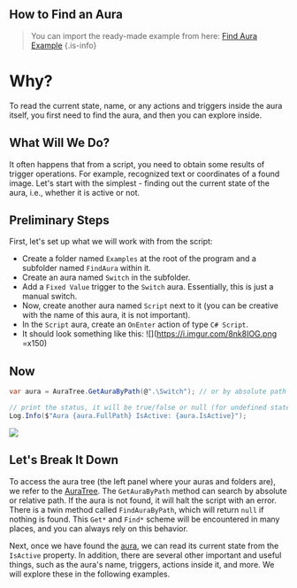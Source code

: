 ## How to Find an Aura

> You can import the ready-made example from here: [Find Aura Example](https://eu.eyeauras.net/share/S202402232313367YDKhksLfySg)
{.is-info}

# Why?
To read the current state, name, or any actions and triggers inside the aura itself, you first need to find the aura, and then you can explore inside.

## What Will We Do?
It often happens that from a script, you need to obtain some results of trigger operations. For example, recognized text or coordinates of a found image. Let's start with the simplest - finding out the current state of the aura, i.e., whether it is active or not.

## Preliminary Steps
First, let's set up what we will work with from the script:
- Create a folder named `Examples` at the root of the program and a subfolder named `FindAura` within it.
- Create an aura named `Switch` in the subfolder.
- Add a `Fixed Value` trigger to the `Switch` aura. Essentially, this is just a manual switch.
- Now, create another aura named `Script` next to it (you can be creative with the name of this aura, it is not important).
- In the `Script` aura, create an `OnEnter` action of type `C# Script`.
- It should look something like this:
![](https://i.imgur.com/8nk8IOG.png =x150)

## Now
```csharp
var aura = AuraTree.GetAuraByPath(@".\Switch"); // or by absolute path AuraTree.GetAuraByPath(@"Examples\FindTrigger\Switch");

// print the status, it will be true/false or null (for undefined state)
Log.Info($"Aura {aura.FullPath} IsActive: {aura.IsActive}");
```

![](https://i.imgur.com/deQdFyB.png)

## Let's Break It Down
To access the aura tree (the left panel where your auras and folders are), we refer to the [AuraTree](/ru/scripting/api/IAuraTreeScriptingApi). The `GetAuraByPath` method can search by absolute or relative path. If the aura is not found, it will halt the script with an error. There is a twin method called `FindAuraByPath`, which will return `null` if nothing is found. This `Get*` and `Find*` scheme will be encountered in many places, and you can always rely on this behavior.

Next, once we have found the [aura](/ru/scripting/api/IAuraAccessor), we can read its current state from the `IsActive` property. In addition, there are several other important and useful things, such as the aura's name, triggers, actions inside it, and more. We will explore these in the following examples.
